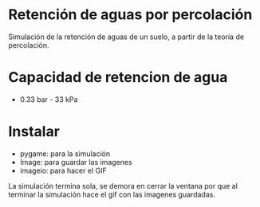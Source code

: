 # Retención de aguas por percolación
Simulación de la retención de aguas de un suelo, a partir de la teoría de percolación.

# Capacidad de retencion de agua
+ 0.33 bar - 33 kPa

# Instalar
+ pygame: para la simulación
+ Image: para guardar las imagenes
+ imageio: para hacer el GIF


La simulación termina sola, se demora en cerrar la ventana
por que al terminar la simulación hace el gif con las imagenes
guardadas.
